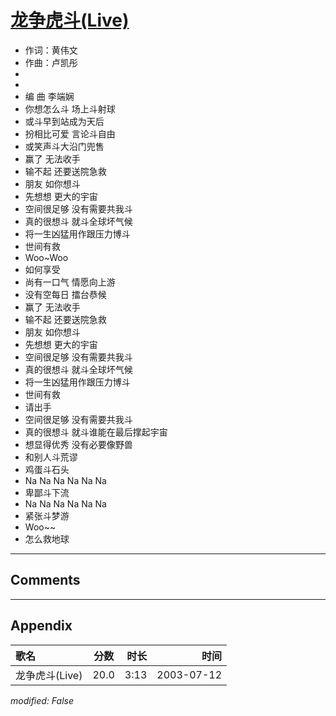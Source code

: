 # [龙争虎斗(Live)](https://music.163.com/song?id=31234274)

* 作词：黄伟文
* 作曲：卢凯彤
*
*
* 编    曲 李端娴
* 你想怎么斗 场上斗射球
* 或斗早到站成为天后
* 扮相比可爱 言论斗自由
* 或笑声斗大沿门兜售
* 赢了 无法收手
* 输不起 还要送院急救
* 朋友 如你想斗
* 先想想 更大的宇宙
* 空间很足够 没有需要共我斗
* 真的很想斗 就斗全球坏气候
* 将一生凶猛用作跟压力博斗
* 世间有救
* Woo~Woo
* 如何享受
* 尚有一口气 情愿向上游
* 没有空每日 擂台恭候
* 赢了 无法收手
* 输不起 还要送院急救
* 朋友 如你想斗
* 先想想 更大的宇宙
* 空间很足够 没有需要共我斗
* 真的很想斗 就斗全球坏气候
* 将一生凶猛用作跟压力博斗
* 世间有救
* 请出手
* 空间很足够 没有需要共我斗
* 真的很想斗 就斗谁能在最后撑起宇宙
* 想显得优秀 没有必要像野兽
* 和别人斗荒谬
* 鸡蛋斗石头
* Na Na Na Na Na Na
* 卑鄙斗下流
* Na Na Na Na Na Na
* 紧张斗梦游
* Woo~~
* 怎么救地球


---

## Comments


---

## Appendix

|歌名|分数|时长|时间|
|:---|:---:|---:|---:|
|龙争虎斗(Live)|20.0|3:13|2003-07-12

*modified: False*